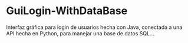 # GuiLogin-WithDataBase
Interfaz gráfica para login de usuarios hecha con Java, conectada a una API hecha en Python, para manejar una base de datos SQL...
